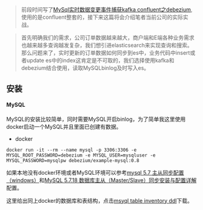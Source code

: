 > 前段时间写了[MySql实时数据变更事件捕获kafka confluent之debezium](https://github.com/m65536/practice/blob/master/kafka/MySql%E5%AE%9E%E6%97%B6%E6%95%B0%E6%8D%AE%E5%8F%98%E6%9B%B4%E4%BA%8B%E4%BB%B6%E6%8D%95%E8%8E%B7kafka%20confluent%E4%B9%8Bdebezium.md),使用的是confluent整套的，接下来这篇将会介绍笔者当前公司的实际实战。

> 首先明确我们的需求，公司订单数据越来越大，商户端和E端各种业务需求也越来越多查询越发复杂，我们想引进elasticsearch来实现查询和搜索。那么问题来了，实时更新的订单数据如何同步到es中，业务代码中insert或者update es中的index这肯定是不可取的，我们选择使用kafka和debezium结合使用，读取MySQLbinlog及时写入es。


## 安装
#### MySQL
  MySQL的安装比较简单，同时需要MySQL开启binlog，为了简单我这里使用docker启动一个MySQL并且里面已创建有数据。
  
* docker 
```aidl
docker run -it --rm --name mysql -p 3306:3306 -e MYSQL_ROOT_PASSWORD=debezium -e MYSQL_USER=mysqluser -e MYSQL_PASSWORD=mysqlpw debezium/example-mysql:0.8

```

  如果本地没有docker环境或者MySQL环境可以参考[mysql 5.7 主从同步配置（windows）](https://blog.csdn.net/natahew/article/details/71122569)和[MySQL 5.7.18 数据库主从（Master/Slave）同步安装与配置详解](https://www.jishux.com/plus/view-641331-1.html)配置。
  
  这里给出同上docker的数据库和表结构，点击[msyql table inventory ddl](https://github.com/m65536/resource/blob/master/script/debezium/sql_ddl_0/inventory_ddl.sql)下载。

